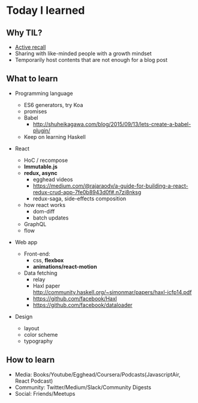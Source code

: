 # Today I learned

## Why TIL?
- [Active recall](https://en.wikipedia.org/wiki/Active_recall)
- Sharing with like-minded people with a growth mindset
- Temporarily host contents that are not enough for a blog post

## What to learn

- Programming language
  - ES6 generators, try Koa
  - promises
  - Babel
    - http://shuheikagawa.com/blog/2015/09/13/lets-create-a-babel-plugin/
  - Keep on learning Haskell

- React
  - HoC / recompose
  - **Immutable.js**
  - **redux, async**
    - egghead videos
    - https://medium.com/@rajaraodv/a-guide-for-building-a-react-redux-crud-app-7fe0b8943d0f#.n7zi8nksg
    - redux-saga, side-effects composition
  - how react works
    - dom-diff
    - batch updates
  - GraphQL
  - flow

- Web app
  - Front-end:
    - css, **flexbox**
    - **animations/react-motion**  
  - Data fetching
    - relay
    - Haxl paper http://community.haskell.org/~simonmar/papers/haxl-icfp14.pdf
    - https://github.com/facebook/Haxl
    - https://github.com/facebook/dataloader

- Design
  - layout
  - color scheme
  - typography

## How to learn
- Media: Books/Youtube/Egghead/Coursera/Podcasts(JavascriptAir, React Podcast)
- Community: Twitter/Medium/Slack/Community Digests
- Social: Friends/Meetups
